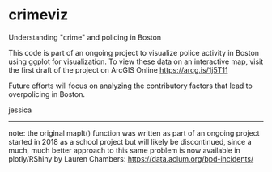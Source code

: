 # crimeviz

Understanding "crime" and policing in Boston

This code is part of an ongoing project to visualize police activity in Boston using ggplot for visualization. To view these data on an interactive map, visit the first draft of the project on ArcGIS Online https://arcg.is/1j5T11

Future efforts will focus on analyzing the contributory factors that lead to overpolicing in Boston.



jessica

---

note: the original mapIt() function was written as part of an ongoing project started in 2018 as a school project but will likely be discontinued, since a much, much better approach to this same problem is now available in plotly/RShiny by Lauren Chambers: https://data.aclum.org/bpd-incidents/
